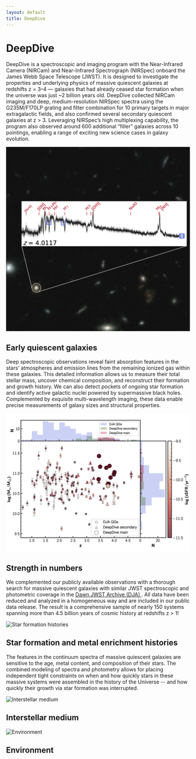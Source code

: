 ```yaml
---
layout: default
title: DeepDive
---
```


# DeepDive

DeepDive is a spectroscopic and imaging program with the Near-Infrared Camera (NIRCam) and Near-Infrared Spectrograph (NIRSpec) onboard the James Webb Space Telescope (JWST). It is designed to investigate the properties and underlying physics of massive quiescent galaxies at redshifts z = 3–4 — galaxies that had already ceased star formation when the universe was just ~2 billion years old. DeepDive collected NIRCam imaging and deep, medium-resolution NIRSpec spectra using the G235M/F170LP grating and filter combination for 10 primary targets in major extragalactic fields, and also confirmed several secondary quiescent galaxies at z > 3. Leveraging NIRSpec’s high multiplexing capability, the program also observed around 600 additional “filler” galaxies across 10 pointings, enabling a range of exciting new science cases in galaxy evolution.

<div class="science-section">

  <div class="science-row">
    <img src="images/website_sxds_27434.png" alt="Quiescent Galaxies">
    <div>
      <h2>Early quiescent galaxies</h2>
      <p>Deep spectroscopic observations reveal faint absorption features in the stars’ atmospheres and emission lines from the remaining ionized gas within these galaxies. This detailed information allows us to measure their total stellar mass, uncover chemical composition, and reconstruct their formation and growth history. We can also detect pockets of ongoing star formation and identify active galactic nuclei powered by supermassive black holes. Complemented by exquisite multi-wavelength imaging, these data enable precise measurements of galaxy sizes and structural properties.</p>
    </div>
  </div>

  <div class="science-row reverse">
    <img src="images/Mstar-z.jpg" alt="Strength in numbers">
    <div>
      <h2>Strength in numbers</h2>
      <p>We complemented our publicly available observations with a thorough search for massive quiescent galaxies with similar JWST spectroscopic and photometric coverage in the <a href="https://dawn-cph.github.io/dja/index.html" target="_blank" rel="noopener noreferrer"> Dawn JWST Archive (DJA) </a>.  All data have been reduced and analyzed in a homogeneous way and are included in our public data release. The result is a comprehensive sample of nearly 150 systems spanning more than 4.5 billion years of cosmic history at redshifts z > 1!</p>
    </div>
  </div>

  <div class="science-row">
    <img src="/images/sfhs.jpg" alt="Star formation histories">
    <div>
      <h2>Star formation and metal enrichment histories</h2>
      <p>The features in the continuum spectra of massive quiescent galaxies are sensitive to the age, metal content, and composition of their stars. The combined modeling of spectra and photometry allows for placing independent tight constraints on when and how quickly stars in these massive systems were assembled in the history of the Universe -- and how quickly their growth via star formation was interrupted.</p>
    </div>
  </div>

  <div class="science-row reverse">
    <img src="images/ism.jpg" alt="Interstellar medium">
    <div>
      <h2>Interstellar medium</h2>
      <p></p>
    </div>
  </div>

  <div class="science-row">
    <img src="/images/environment.jpg" alt="Environment">
    <div>
      <h2>Environment</h2>
      <p></p>
    </div>
  </div>

</div>
